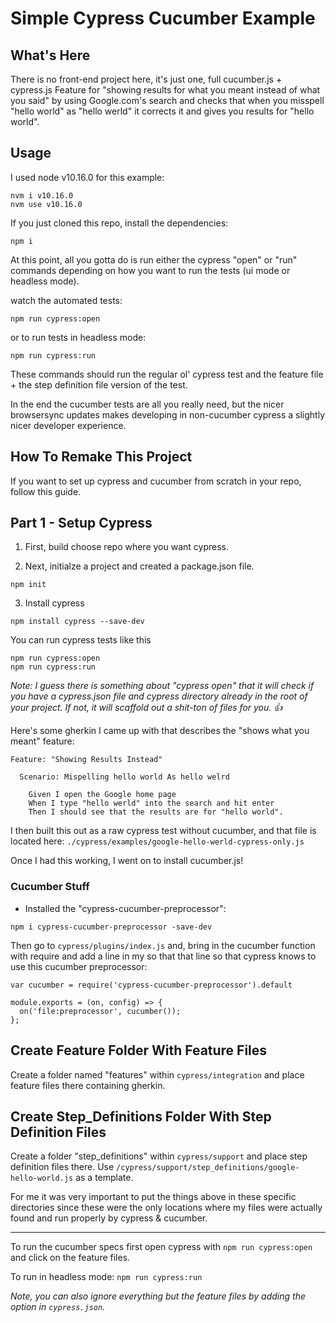 # Simple Cypress Cucumber Example



## What's Here
There is no front-end project here, it's just one, full cucumber.js + cypress.js  Feature for "showing results for what you meant instead of what you said" by using Google.com's search and checks that when you misspell "hello world" as "hello werld" it corrects it and gives you results for "hello world".


## Usage

I used node v10.16.0 for this example:

```
nvm i v10.16.0
nvm use v10.16.0
```

If you just cloned this repo, install the dependencies:
```
npm i
```

At this point, all you gotta do is run either the cypress "open" or "run" commands depending on how you want to run the tests (ui mode or headless mode).

watch the automated tests:
```
npm run cypress:open
```

or to run tests in headless mode:
```
npm run cypress:run
```

These commands should run the regular ol' cypress test and the feature file + the step definition file version of the test.

In the end the cucumber tests are all you really need, but the nicer browsersync updates makes developing in non-cucumber cypress a slightly nicer developer experience.


## How To Remake This Project
If you want to set up cypress and cucumber from scratch in your repo, follow this guide. 


## Part 1 - Setup Cypress

1. First, build choose repo where you want cypress.

2. Next, initialze a project and created a package.json file.

```
npm init
```

3. Install cypress

```
npm install cypress --save-dev
```


You can run cypress tests like this

```
npm run cypress:open
npm run cypress:run
```

_Note: I guess there is something about "cypress open" that it will check if you have a cypress.json file and cypress directory already in the root of your project. If not, it will scaffold out a shit-ton of files for you. 👍_


Here's some gherkin I came up with that describes the "shows what you meant" feature:

```
Feature: "Showing Results Instead"

  Scenario: Mispelling hello world As hello welrd

    Given I open the Google home page
    When I type "hello werld" into the search and hit enter
    Then I should see that the results are for "hello world".
```

I then built this out as a raw cypress test without cucumber, and that file is located here:
`./cypress/examples/google-hello-werld-cypress-only.js`

Once I had this working, I went on to install cucumber.js!

### Cucumber Stuff


- Installed the "cypress-cucumber-preprocessor":
```
npm i cypress-cucumber-preprocessor -save-dev
```

Then go to `cypress/plugins/index.js` and, bring in the cucumber function with require and add a line in my so that that line so that cypress knows to use this cucumber preprocessor:

```
var cucumber = require('cypress-cucumber-preprocessor').default

module.exports = (on, config) => {
  on('file:preprocessor', cucumber());
};

```
## Create Feature Folder With Feature Files

Create a folder named "features" within `cypress/integration` and place feature files there containing gherkin.

## Create Step_Definitions Folder With Step Definition Files

Create a folder "step_definitions" within `cypress/support` and place step definition files there. Use `/cypress/support/step_definitions/google-hello-world.js` as a template.

For me it was very important to put the things above in these specific directories since these were the only locations where my files were actually found and run properly by cypress & cucumber.

---

To run the cucumber specs first open cypress with `npm run cypress:open` and click on the feature files.

To run in headless mode: `npm run cypress:run`

_Note, you can also ignore everything but the feature files by adding the option in `cypress.json`._


